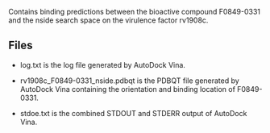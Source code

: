 Contains binding predictions between the bioactive compound F0849-0331 and the nside search space on the virulence factor rv1908c.

## Files

- log.txt is the log file generated by AutoDock Vina.

- rv1908c_F0849-0331_nside.pdbqt is the PDBQT file generated by AutoDock Vina containing the orientation and binding location of F0849-0331.

- stdoe.txt is the combined STDOUT and STDERR output of AutoDock Vina.


